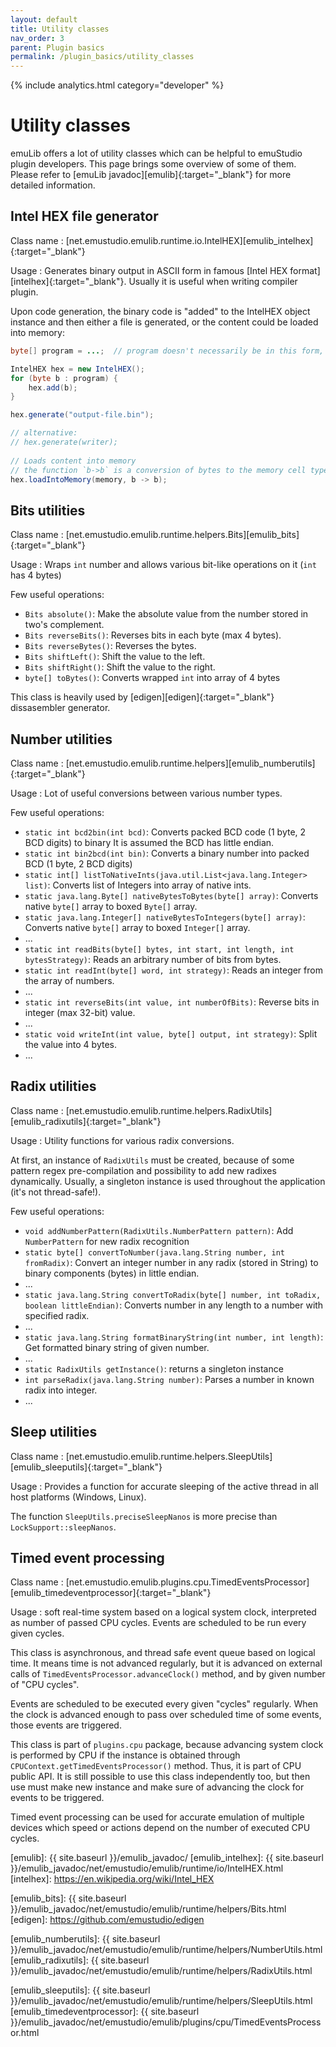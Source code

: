 ```yaml
---
layout: default
title: Utility classes
nav_order: 3
parent: Plugin basics
permalink: /plugin_basics/utility_classes
---
```


{% include analytics.html category="developer" %}

# Utility classes

emuLib offers a lot of utility classes which can be helpful to emuStudio plugin developers. This page brings some overview
of some of them. Please refer to [emuLib javadoc][emulib]{:target="_blank"} for more detailed information.

## Intel HEX file generator

Class name
: [net.emustudio.emulib.runtime.io.IntelHEX][emulib_intelhex]{:target="_blank"}

Usage
: Generates binary output in ASCII form in famous [Intel HEX format][intelhex]{:target="_blank"}. Usually it is useful 
when writing compiler plugin. 

Upon code generation, the binary code is "added" to the IntelHEX object instance and then either a file is generated,
or the content could be loaded into memory:

```java
byte[] program = ...;  // program doesn't necessarily be in this form, especially if program is spread non-continuously

IntelHEX hex = new IntelHEX();
for (byte b : program) {
    hex.add(b);
} 

hex.generate("output-file.bin");

// alternative:
// hex.generate(writer);
        
// Loads content into memory
// the function `b->b` is a conversion of bytes to the memory cell type. Here it is assumed memory has Byte cells
hex.loadIntoMemory(memory, b -> b);
```

## Bits utilities

Class name
: [net.emustudio.emulib.runtime.helpers.Bits][emulib_bits]{:target="_blank"}

Usage
: Wraps `int` number and allows various bit-like operations on it (`int` has 4 bytes)

Few useful operations:

- `Bits absolute()`: Make the absolute value from the number stored in two's complement.
- `Bits reverseBits()`: Reverses bits in each byte (max 4 bytes).
- `Bits reverseBytes()`: Reverses the bytes.
- `Bits shiftLeft()`: Shift the value to the left.
- `Bits shiftRight()`: Shift the value to the right.
- `byte[] toBytes()`: Converts wrapped `int` into array of 4 bytes

This class is heavily used by [edigen][edigen]{:target="_blank"} dissasembler generator.

## Number utilities

Class name
: [net.emustudio.emulib.runtime.helpers][emulib_numberutils]{:target="_blank"}

Usage
: Lot of useful conversions between various number types.

Few useful operations:

- `static int bcd2bin(int bcd)`: Converts packed BCD code (1 byte, 2 BCD digits) to binary It is assumed the BCD has little endian.
- `static int bin2bcd(int bin)`: Converts a binary number into packed BCD (1 byte, 2 BCD digits)
- `static int[]	listToNativeInts(java.util.List<java.lang.Integer> list)`: Converts list of Integers into array of native ints.
- `static java.lang.Byte[] nativeBytesToBytes(byte[] array)`: Converts native `byte[]` array to boxed `Byte[]` array.
- `static java.lang.Integer[] nativeBytesToIntegers(byte[] array)`: Converts native `byte[]` array to boxed `Integer[]` array.
- ...
- `static int readBits(byte[] bytes, int start, int length, int bytesStrategy)`: Reads an arbitrary number of bits from bytes.
- `static int readInt(byte[] word, int strategy)`: Reads an integer from the array of numbers.
- ...
- `static int reverseBits(int value, int numberOfBits)`: Reverse bits in integer (max 32-bit) value.
- ...
- `static void writeInt(int value, byte[] output, int strategy)`: Split the value into 4 bytes.
- ...

## Radix utilities

Class name
: [net.emustudio.emulib.runtime.helpers.RadixUtils][emulib_radixutils]{:target="_blank"}

Usage
: Utility functions for various radix conversions. 

At first, an instance of `RadixUtils` must be created, because of some pattern regex pre-compilation and possibility
to add new radixes dynamically. Usually, a singleton instance is used throughout the application (it's not thread-safe!). 

Few useful operations:

- `void addNumberPattern(RadixUtils.NumberPattern pattern)`: Add `NumberPattern` for new radix recognition
- `static byte[] convertToNumber(java.lang.String number, int fromRadix)`: Convert an integer number in any radix (stored in String) to binary components (bytes) in little endian.
- ...
- `static java.lang.String convertToRadix(byte[] number, int toRadix, boolean littleEndian)`: Converts number in any length to a number with specified radix.
- ...
- `static java.lang.String formatBinaryString(int number, int length)`: Get formatted binary string of given number.
- ...
- `static RadixUtils getInstance()`: returns a singleton instance 
- `int parseRadix(java.lang.String number)`: Parses a number in known radix into integer.
- ...

## Sleep utilities

Class name
: [net.emustudio.emulib.runtime.helpers.SleepUtils][emulib_sleeputils]{:target="_blank"}

Usage
: Provides a function for accurate sleeping of the active thread in all host platforms (Windows, Linux).

The function `SleepUtils.preciseSleepNanos` is more precise than `LockSupport::sleepNanos`.


## Timed event processing

Class name
: [net.emustudio.emulib.plugins.cpu.TimedEventsProcessor][emulib_timedeventprocessor]{:target="_blank"}

Usage
: soft real-time system based on a logical system clock, interpreted as number of passed CPU cycles. Events 
are scheduled to be run every given cycles.

This class is asynchronous, and thread safe event queue based on logical time. It means time is not advanced regularly,
but it is advanced on external calls of `TimedEventsProcessor.advanceClock()` method, and by given number of "CPU cycles". 

Events are scheduled to be executed every given "cycles" regularly. When the clock is advanced enough to pass over
scheduled time of some events, those events are triggered. 

This class is part of `plugins.cpu` package, because advancing system clock is performed by CPU if the instance is
obtained through `CPUContext.getTimedEventsProcessor()` method. Thus, it is part of CPU public API.
It is still possible to use this class independently too, but then use must make new instance and make sure of advancing
the clock for events to be triggered.

Timed event processing can be used for accurate emulation of multiple devices which speed or actions depend on the number
of executed CPU cycles.


[emulib]: {{ site.baseurl }}/emulib_javadoc/
[emulib_intelhex]: {{ site.baseurl }}/emulib_javadoc/net/emustudio/emulib/runtime/io/IntelHEX.html
[intelhex]: https://en.wikipedia.org/wiki/Intel_HEX

[emulib_bits]: {{ site.baseurl }}/emulib_javadoc/net/emustudio/emulib/runtime/helpers/Bits.html
[edigen]: https://github.com/emustudio/edigen

[emulib_numberutils]: {{ site.baseurl }}/emulib_javadoc/net/emustudio/emulib/runtime/helpers/NumberUtils.html
[emulib_radixutils]: {{ site.baseurl }}/emulib_javadoc/net/emustudio/emulib/runtime/helpers/RadixUtils.html

[emulib_sleeputils]: {{ site.baseurl }}/emulib_javadoc/net/emustudio/emulib/runtime/helpers/SleepUtils.html
[emulib_timedeventprocessor]: {{ site.baseurl }}/emulib_javadoc/net/emustudio/emulib/plugins/cpu/TimedEventsProcessor.html
